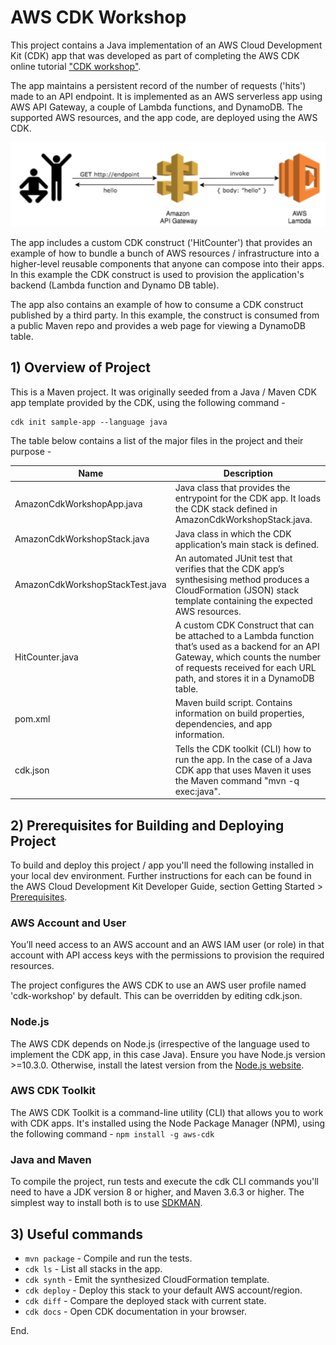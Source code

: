 # AWS CDK Workshop

This project contains a Java implementation of an AWS Cloud Development Kit (CDK) app that was developed as 
part of  completing the AWS CDK online tutorial ["CDK workshop"](https://cdkworkshop.com/).

The app maintains a persistent record of the number of requests ('hits') made to an API endpoint. It is implemented 
as an AWS serverless app using AWS API Gateway, a couple of Lambda functions, and DynamoDB. The supported AWS 
resources, and the app code, are deployed using the AWS CDK. 

![alt text](application-overview.png "Application Overview")

The app includes a custom CDK construct ('HitCounter') that provides an example of how to bundle a bunch of AWS 
resources / infrastructure into a higher-level reusable components that anyone can compose into their apps. In this example the CDK construct is used to provision the application's backend (Lambda function and Dynamo DB table). 

The app also contains an example of how to consume a CDK construct published by a third party. In this example, the 
construct is consumed from a public Maven repo and provides a web page for viewing a DynamoDB table.

## 1) Overview of Project
This is a Maven project. It was originally seeded from a Java / Maven CDK app template provided by the CDK, using the 
following command -
```
cdk init sample-app --language java
```

The table below contains a list of the major files in the project and their purpose - 

|Name|Description|
|----|-----------|
|AmazonCdkWorkshopApp.java|Java class that provides the entrypoint for the CDK app. It loads the CDK stack defined in AmazonCdkWorkshopStack.java.|
|AmazonCdkWorkshopStack.java|Java class in which the CDK application’s main stack is defined.|
|AmazonCdkWorkshopStackTest.java| An automated JUnit test that verifies that the CDK app’s synthesising method produces a CloudFormation (JSON) stack template containing the expected AWS resources.|
|HitCounter.java|A custom CDK Construct that can be attached to a Lambda function that’s used as a backend for an API Gateway, which counts the number of requests received for each URL path, and stores it in a DynamoDB table.|
|pom.xml|Maven build script. Contains information on build properties, dependencies, and app information.|
|cdk.json|Tells the CDK toolkit (CLI) how to run the app. In the case of a Java CDK app that uses Maven it uses the Maven command "mvn -q exec:java".|

## 2) Prerequisites for Building and Deploying Project
To build and deploy this project / app you'll need the following installed in your local dev environment. Further 
instructions  for each can be found in the AWS Cloud Development Kit Developer Guide, section Getting Started > 
[Prerequisites](https://docs.aws.amazon.com/cdk/v1/guide/getting_started.html#getting_started_prerequisites).  

### AWS Account and User
You’ll need access to an AWS account and an AWS IAM user (or role) in that account with API access keys with the 
permissions to provision the required resources.

The project configures the AWS CDK to use an AWS user profile named 'cdk-workshop' by default. This can be 
overridden by editing cdk.json. 

### Node.js
The AWS CDK depends on Node.js (irrespective of the language used to implement the CDK app, in this case Java). 
Ensure you have Node.js version >=10.3.0. Otherwise, install the latest version from  the [Node.js website](https://nodejs.org).

### AWS CDK Toolkit
The AWS CDK Toolkit is a command-line utility (CLI) that allows you to work with CDK apps. It's installed using the 
Node Package Manager (NPM), using the following command - `npm install -g aws-cdk`

### Java and Maven
To compile the project, run tests and execute the cdk CLI commands you'll need to have a JDK version 8 or 
higher, and Maven 3.6.3 or higher. The simplest way to  install both is to use [SDKMAN](https://sdkman.io/).

## 3) Useful commands
* `mvn package` - Compile and run the tests.
* `cdk ls` - List all stacks in the app.
* `cdk synth` - Emit the synthesized CloudFormation template.
* `cdk deploy` - Deploy this stack to your default AWS account/region.
* `cdk diff` - Compare the deployed stack with current state.
* `cdk docs` - Open CDK documentation in your browser.

End.
